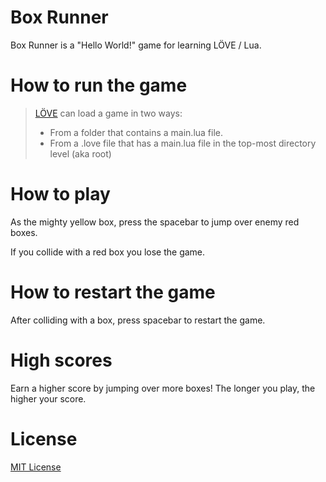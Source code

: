 # Box Runner
Box Runner is a "Hello World!" game for learning LÖVE / Lua.

# How to run the game
> [LÖVE](https://love2d.org/wiki/Getting_Started) can load a game in two ways:
> - From a folder that contains a main.lua file.
> - From a .love file that has a main.lua file in the top-most directory level (aka root)

# How to play
As the mighty yellow box, press the spacebar to jump over enemy red boxes.

If you collide with a red box you lose the game.

# How to restart the game
After colliding with a box, press spacebar to restart the game.

# High scores
Earn a higher score by jumping over more boxes! The longer you play, the higher your score.

# License
[MIT License](https://raw.githubusercontent.com/AndrewDiMola/endless-box-runner/master/LICENSE)
